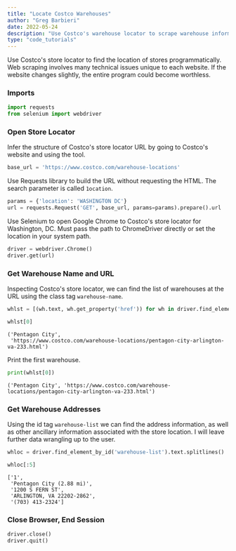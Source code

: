```yaml
---
title: "Locate Costco Warehouses"
author: "Greg Barbieri"
date: 2022-05-24
description: "Use Costco's warehouse locator to scrape warehouse information."
type: "code_tutorials"
---
```


Use Costco's store locator to find the location of stores programmatically. Web scraping involves many technical issues unique to each website. If the website changes slightly, the entire program could become worthless.

### Imports


```python
import requests
from selenium import webdriver
```

### Open Store Locator

Infer the structure of Costco's store locator URL by going to Costco's website and using the tool.


```python
base_url = 'https://www.costco.com/warehouse-locations'
```

Use Requests library to build the URL without requesting the HTML. The search parameter is called `1ocation`.


```python
params = {'location': 'WASHINGTON DC'}
url = requests.Request('GET', base_url, params=params).prepare().url
```

Use Selenium to open Google Chrome to Costco's store locator for Washington, DC. Must pass the path to ChromeDriver directly or set the location in your system path.


```python
driver = webdriver.Chrome()
driver.get(url)
```

### Get Warehouse Name and URL

Inspecting Costco's store locator, we can find the list of warehouses at the URL using the class tag `warehouse-name`.


```python
whlst = [(wh.text, wh.get_property('href')) for wh in driver.find_elements_by_class_name('warehouse-name')]
```


```python
whlst[0]
```




    ('Pentagon City',
     'https://www.costco.com/warehouse-locations/pentagon-city-arlington-va-233.html')



Print the first warehouse.


```python
print(whlst[0])
```

    ('Pentagon City', 'https://www.costco.com/warehouse-locations/pentagon-city-arlington-va-233.html')


### Get Warehouse Addresses

Using the id tag `warehouse-list` we can find the address information, as well as other ancillary information associated with the store location. I will leave further data wrangling up to the user.


```python
whloc = driver.find_element_by_id('warehouse-list').text.splitlines()
```


```python
whloc[:5]
```




    ['1',
     'Pentagon City (2.88 mi)',
     '1200 S FERN ST',
     'ARLINGTON, VA 22202-2862',
     '(703) 413-2324']



### Close Browser, End Session


```python
driver.close()
driver.quit()
```
